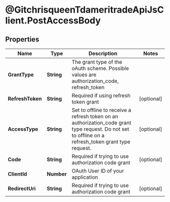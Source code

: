 # @GitchrisqueenTdameritradeApiJsClient.PostAccessBody

## Properties
Name | Type | Description | Notes
------------ | ------------- | ------------- | -------------
**GrantType** | **String** | The grant type of the oAuth scheme. Possible values are authorization_code, refresh_token | 
**RefreshToken** | **String** | Required if using refresh token grant | [optional] 
**AccessType** | **String** | Set to offline to receive a refresh token on an authorization_code grant type request. Do not set to offline on a refresh_token grant type request. | [optional] 
**Code** | **String** | Required if trying to use authorization code grant | [optional] 
**ClientId** | **Number** | OAuth User ID of your application | 
**RedirectUri** | **String** | Required if trying to use authorization code grant | [optional] 
